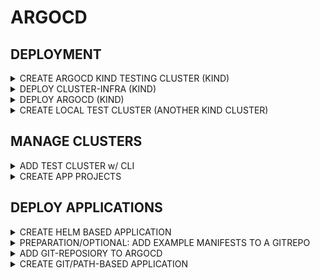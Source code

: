 # ARGOCD

## DEPLOYMENT

<details><summary>CREATE ARGOCD KIND TESTING CLUSTER (KIND)</summary>

```bash
cat <<EOF > argocd-cluster.yaml
---
kind: Cluster
apiVersion: kind.x-k8s.io/v1alpha4
networking:
  disableDefaultCNI: true
  kubeProxyMode: none
nodes:
  - role: control-plane
    image: kindest/node:v1.32.3
    kubeadmConfigPatches:
      - |
        kind: InitConfiguration
        nodeRegistration:
          kubeletExtraArgs:
            node-labels: "ingress-ready=true"
    extraPortMappings:
      - containerPort: 80
        hostPort: 80
        protocol: TCP
      - containerPort: 443
        hostPort: 443
        protocol: TCP
  - role: worker
    image: kindest/node:v1.32.3
    extraMounts:
      - hostPath: /mnt/data-node1  # Host directory to mount
        containerPath: /data       # Mount path inside the KinD node
  - role: worker
    image: kindest/node:v1.32.3
    extraMounts:
      - hostPath: /mnt/data-node2  # Host directory to mount
        containerPath: /data       # Mount path inside the KinD node
  - role: worker
    image: kindest/node:v1.32.3
    extraMounts:
      - hostPath: /mnt/data-node3  # Host directory to mount
        containerPath: /data       # Mount path inside the KinD node
EOF

mkdir -p ~/.kube || true
sudo systemctl restart containerd
kind create cluster --name argocd --config argocd-cluster.yaml --kubeconfig ~/.kube/kind-argocd
```

</details>

<details><summary>DEPLOY CLUSTER-INFRA (KIND)</summary>

```bash
cat <<EOF > cluster-infra.yaml
---
helmDefaults:
  verify: false
  wait: true
  timeout: 600
  recreatePods: false
  force: true

helmfiles:
  - path: git::https://github.com/stuttgart-things/helm.git@infra/cilium.yaml
    values:
      - config: kind
      - configureLB: true
      - ipRangeStart: 172.18.250.0
      - ipRangeEnd: 172.18.250.50
      - clusterName: argocd

  - path: git::https://github.com/stuttgart-things/helm.git@infra/ingress-nginx.yaml
    values:
      - enableHostPort: true

  - path: git::https://github.com/stuttgart-things/helm.git@infra/cert-manager.yaml
    values:
      - config: selfsigned
EOF

export KUBECONFIG=~/.kube/kind-argocd
export HELMFILE_CACHE_HOME=/tmp/helmfile-cacher/argocd

helmfile init --force

for cmd in apply sync; do
  for i in {1..8}; do
    helmfile -f cluster-infra.yaml $cmd && break
    [ $i -eq 8 ] && exit 1
    sleep 15
  done
done

# CHECK FOR NGINX (INGRESS) NOT FOUND PAGE
sleep 30 && curl $(hostname -f)
```

</details>

<details><summary>DEPLOY ARGOCD (KIND)</summary>

```bash
# OUTPUT INGRESS DOMAIN
export KUBECONFIG=~/.kube/kind-argocd

DOMAIN=$(echo $(kubectl get nodes -o json | jq -r '.items[] | select(.metadata.labels."ingress-ready" == "true") | .status.addresses[] | select(.type == "InternalIP") | .address').nip.io)
echo ${DOMAIN}

# GENERATE PASSWORD (CHANGE Test2025! IF YOU LIKE)
sudo apt -y install apache2-utils

# GEN PW HASES
adminPassword=$(htpasswd -nbBC 10 "" 'Test2025!' | tr -d ':\n')
adminPasswordMTime=$(echo $(date +%FT%T%Z))

cat <<EOF > argocd.yaml
---
helmfiles:
  - path: git::https://github.com/stuttgart-things/helm.git@apps/argocd.yaml
    values:
      - namespace: argocd
      - clusterIssuer: selfsigned
      - issuerKind: cluster-issuer
      - hostname: argocd
      - domain: ${DOMAIN}
      - ingressClassName: nginx
      - adminPassword: ${adminPassword}
      - adminPasswordMTime: ${adminPasswordMTime}
      - enableAvp: false
EOF

export KUBECONFIG=~/.kube/kind-argocd
helmfile template -f argocd.yaml # RENDER ONLY
helmfile apply -f argocd.yaml # APPLY HELMFILE
until kubectl wait --for=condition=Ready --all pods -n argocd --timeout=0s >/dev/null 2>&1; do gum spin --title "Waiting for ArgoCD pods..." -- sleep 5; done

kubectl get po -n argocd
kubectl get ing -n argocd

# ADD LOCALHOST ENTRY
echo ADD THIS TO YOUR LAPTOPS HOSTS FILE!
echo $(hostname -I | awk '{print $1}') argocd.${DOMAIN}
```

</details>

<details><summary>CREATE LOCAL TEST CLUSTER (ANOTHER KIND CLUSTER)</summary>

```bash
LOCAL_IP=$(hostname -I | awk '{print $1}')
HOST_PORT=$(echo $(( RANDOM % (36443 - 30000 + 1) + 30000 )))

cat <<EOF > test-cluster.yaml
---
kind: Cluster
apiVersion: kind.x-k8s.io/v1alpha4
networking:
  apiServerAddress: ${LOCAL_IP}
  disableDefaultCNI: true
  kubeProxyMode: none
nodes:
  - role: control-plane
    image: kindest/node:v1.32.3
    extraPortMappings:
      - containerPort: 6443
        hostPort: ${HOST_PORT}
        protocol: TCP
  - role: worker
    image: kindest/node:v1.32.3
    extraMounts:
      - hostPath: /mnt/data-node1  # Host directory to mount
        containerPath: /data       # Mount path inside the KinD node
EOF

sudo sysctl fs.inotify.max_user_watches=524288
sudo sysctl fs.inotify.max_user_instances=512
kind create cluster --name maverick --config test-cluster.yaml --kubeconfig ~/.kube/kind-maverick

# REPLACE IP IN KUBECONFIG
sed -i "s|server: https://0\.0\.0\.0:|server: https://$LOCAL_IP:|g" ~/.kube/kind-maverick
kubectl get nodes --kubeconfig ~/.kube/kind-maverick
```

</details>

## MANAGE CLUSTERS

<details><summary>ADD TEST CLUSTER w/ CLI</summary>

### LOGIN w/ CLI

```bash
export KUBECONFIG=~/.kube/kind-argocd
DOMAIN=$(echo $(kubectl get nodes -o json | jq -r '.items[] | select(.metadata.labels."ingress-ready" == "true") | .status.addresses[] | select(.type == "InternalIP") | .address').nip.io)
argocd login argocd.${DOMAIN}:443 --insecure
```

### ADD TEST CLUSTER

```bash
export KUBECONFIG=~/.kube/kind-maverick
argocd cluster add $(kubectl config current-context) --name maverick --grpc-web
```

</details>


<details><summary>CREATE APP PROJECTS</summary>

Needed for:
* Team Isolation – Different teams (frontend/backend) have their own projects.
* Security & Compliance – Restrict deployments to certain namespaces/clusters.
* Deployment Scheduling – Block deployments during maintenance windows.
* Multi-Cluster Management – Deploy the same app to different regions.

### PROJECT FOR TEST CLUSTER (ALL PRIVILIDGES)

```bash
# CREATE APP PROJECT FOR TEST CLUSTER

CLUSTER_NAME=maverick
export KUBECONFIG=~/.kube/kind-maverick
SERVER_URL=$(awk '/server:/ {print $2}' ${KUBECONFIG})

cat <<EOF > test-cluster-project.yaml
apiVersion: argoproj.io/v1alpha1
kind: AppProject
metadata:
  name: ${CLUSTER_NAME}
  namespace: argocd
spec:
  clusterResourceBlacklist:
    - group: ""
      kind: ""
  clusterResourceWhitelist:
    - group: '*'
      kind: '*'
  description: ${CLUSTER_NAME} cluster
  destinations:
    - name: ${CLUSTER_NAME}
      namespace: '*'
      server: ${SERVER_URL}
  namespaceResourceBlacklist:
    - group: ""
      kind: ""
  namespaceResourceWhitelist:
    - group: '*'
      kind: '*'
  sourceRepos:
    - '*'
EOF

# APPLY TO ARGOCD
export KUBECONFIG=~/.kube/kind-argocd
kubectl apply -f test-cluster-project.yaml
```

VERIFY-STEPS:
* CHECK ARGOCD GUI FOR PROJECT EXISTENCE

FOLLOW-UP-STEPS:
* ADD A PROJECT w/ THE NAME in-cluster (WITH ALL PRIVILEGES) FOR THE LOCAL/ARGOCD CLUSTER
* ADD IN-CLUSTER AND MAVERICK TO A NEWLY CREATED APP PROJECT (WITH ALL PRIVILEGES) WITH THE NAME all-clusters

</details>

## DEPLOY APPLICATIONS

<details><summary>CREATE HELM BASED APPLICATION</summary>

### DEPLOY CILIUM

```bash
# SET TESTING CLUSTER INFORMATION
CLUSTER_NAME=maverick
export KUBECONFIG=~/.kube/kind-maverick
SERVER_URL=$(awk '/server:/ {print $2}' ${KUBECONFIG})

# CREATE APPLICATION
export KUBECONFIG=~/.kube/kind-argocd

kubectl apply -f - <<EOF
---
apiVersion: argoproj.io/v1alpha1
kind: Application
metadata:
  name: cilium
  namespace: argocd
spec:
  destination:
    name: ''
    namespace: kube-system
    server: ${SERVER_URL}
  source:
    path: ''
    repoURL: https://helm.cilium.io
    targetRevision: 1.17.2
    chart: cilium
    helm:
      values: |
        autoDirectNodeRoutes: true
        devices:
        - eth0
        - net0
        externalIPs:
          enabled: true
        ipv4NativeRoutingCIDR: 10.244.0.0/16
        k8sServiceHost: maverick-control-plane
        k8sServicePort: 6443
        kubeProxyReplacement: true
        l2announcements:
          enabled: true
          leaseDuration: 3s
          leaseRenewDeadline: 1s
          leaseRetryPeriod: 500ms
        operator:
          replicas: 1
        routingMode: native
  sources: []
  project: ${CLUSTER_NAME}
  syncPolicy:
    syncOptions:
      - CreateNamespace=false
    automated: null
EOF
```

### DEPLOY CERT-MANAGER

```bash
# SET TESTING CLUSTER INFORMATION
CLUSTER_NAME=maverick
export KUBECONFIG=~/.kube/kind-maverick
SERVER_URL=$(awk '/server:/ {print $2}' ${KUBECONFIG})

# CREATE APPLICATION
export KUBECONFIG=~/.kube/kind-argocd

kubectl apply -f - <<EOF
---
apiVersion: argoproj.io/v1alpha1
kind: Application
metadata:
  name: cert-manager
  namespace: argocd
spec:
  destination:
    name: ''
    namespace: cert-manager
    server: ${SERVER_URL}
  source:
    path: ''
    repoURL: https://charts.jetstack.io
    targetRevision: v1.17.1
    chart: cert-manager
    helm:
      values: |
        crds:
          enabled: true
  sources: []
  project: ${CLUSTER_NAME}
  syncPolicy:
    syncOptions:
      - CreateNamespace=true
    automated:
      prune: true       # Delete resources when removed from Git
      selfHeal: true   # Automatically revert manual changes
      allowEmpty: false # Prevent sync when manifests are empty
EOF
```

VERIFY-STEPS:
* CHECK ARGOCD GUI FOR APPLICATION STATE AND SYNC APP MANUALY
* CHECK w/ KUBECONFIG APPLICATION STATE ON ARGOCD CLUSTER (kubectl get application -n argocd)
* CHECK w/ KUBECONFIG APPLICATION STATE ON TESTING CLUSTER (kubectl get po -n vault)

FOLLOW-UP-STEPS:
* DELETE APP WITH GUI
* ADD APP WITH GUI (INSERT MANIFEST), UPDATE SYNC POLICY TO AUOTMATIC
* DEPLOY APP IN-CLUSTER

</details>

<details><summary>PREPARATION/OPTIONAL: ADD EXAMPLE MANIFESTS TO A GITREPO</summary>

PREPARATION-STEPS:
* CREATE PERSONAL GIT REPO (SCM YOUR CHOICE)
* CLONE REPO TO LOCAL

```bash
cd <REPO-DIR>
mkdir nginx

cat <<EOF > nginx/manifests.yaml
---
apiVersion: apps/v1
kind: Deployment
metadata:
  name: nginx-deployment
  labels:
    app: nginx
spec:
  replicas: 2
  selector:
    matchLabels:
      app: nginx
  template:
    metadata:
      labels:
        app: nginx
    spec:
      containers:
        - name: nginx
          image: nginx:latest
          ports:
            - containerPort: 80
---
apiVersion: v1
kind: Service
metadata:
  name: nginx-service
spec:
  selector:
    app: nginx
  ports:
    - protocol: TCP
      port: 80
      targetPort: 80
  type: ClusterIP  # Change to NodePort or LoadBalancer if needed
EOF
```

FOLLOW-UP-STEPS:
* COMMIT FOLDER TO YOUR REPO/BRANCH

</details>

<details><summary>ADD GIT-REPOSIORY TO ARGOCD</summary>

```bash
# CREATE APPLICATION
export KUBECONFIG=~/.kube/kind-argocd

kubectl apply -f - <<EOF
apiVersion: v1
stringData:
  password: "" # BASIC TOKEN IF REPO NOT PUBLIC
  project: maverick # EXAMPLE - CHANGE TO YOURS
  type: git
  url: https://github.com/stuttgart-things/helm.git # EXAMPLE - CHANGE TO YOURS
  username: "" # USERNAME IF REPO NOT PUBLIC
kind: Secret
metadata:
  annotations:
    managed-by: argocd.argoproj.io
  labels:
    argocd.argoproj.io/secret-type: repository
  name: repo-helm  # EXAMPLE - CHANGE TO YOURS
  namespace: argocd
type: Opaque
EOF
```

FOLLOW-UP-STEPS:
* CHECK ON ARGOCD GUI FOR GIT-REPOSITORY

</details>

<details><summary>CREATE GIT/PATH-BASED APPLICATION</summary>

```bash
# CREATE APPLICATION
export KUBECONFIG=~/.kube/kind-argocd

# PLEASE REPLACE THE DUMMY VALUES w/ YOUR REPO/PATH/PROJECT/NAMESPACE

kubectl apply -f - <<EOF
---
apiVersion: argoproj.io/v1alpha1
kind: Application
metadata:
  name: deployment-tekton-pipelines # EXAMPLE - CHANGE TO YOURS
  namespace: argocd
spec:
  destination:
    name: ''
    namespace: tekton-pipelines # EXAMPLE - CHANGE TO YOURS
    server: 'https://kubernetes.default.svc' # EXAMPLE - CHANGE TO YOURS
  source:
    path: apps/tekton # EXAMPLE - CHANGE TO YOURS
    repoURL: 'https://github.com/stuttgart-things/tekton.git' # EXAMPLE - CHANGE TO YOURS
    targetRevision: HEAD # EXAMPLE - CHANGE TO YOURS
    directory:
      recurse: true
  sources: []
  project: default # EXAMPLE - CHANGE TO YOURS
  syncPolicy:
    automated:
      prune: true
      selfHeal: false
EOF
```

VERIFY-STEPS:
* CHECK ARGOCD GUI FOR APPLICATION STATE AND SYNC APP MANUALY
* CHECK w/ KUBECONFIG APPLICATION STATE ON ARGOCD CLUSTER (kubectl get application -n argocd)
* CHECK w/ KUBECONFIG APPLICATION STATE ON TESTING CLUSTER (kubectl get po -n <NAMESPACEXY>)

FOLLOW-UP-STEPS:
* UPDATE APP IN GIT AND SEE WHAT HAPPENS :-)

</details>

<!---
<details><summary>ADD HELM REPOSIORIES</summary>

```bash

```

</details>

## APPLICATIONS

<details><summary>GIT-SOURCE</summary>

```bash

```

</details>

<details><summary>HELM-REPO-SOURCE</summary>

```bash

```

</details>

<details><summary>KUSTOMIZE</summary>

```bash

```

</details>
-->
